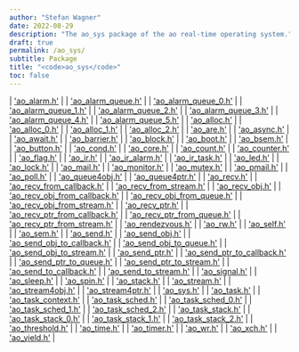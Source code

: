 ```yaml
---
author: "Stefan Wagner"
date: 2022-08-29
description: "The ao_sys package of the ao real-time operating system."
draft: true
permalink: /ao_sys/ 
subtitle: Package
title: "<code>ao_sys</code>"
toc: false
---
```


| ['ao_alarm.h'](ao_alarm.h.md) |
| ['ao_alarm_queue.h'](ao_alarm_queue.h.md) |
| ['ao_alarm_queue_0.h'](ao_alarm_queue_0.h.md) |
| ['ao_alarm_queue_1.h'](ao_alarm_queue_1.h.md) |
| ['ao_alarm_queue_2.h'](ao_alarm_queue_2.h.md) |
| ['ao_alarm_queue_3.h'](ao_alarm_queue_3.h.md) |
| ['ao_alarm_queue_4.h'](ao_alarm_queue_4.h.md) |
| ['ao_alarm_queue_5.h'](ao_alarm_queue_5.h.md) |
| ['ao_alloc.h'](ao_alloc.h.md) |
| ['ao_alloc_0.h'](ao_alloc_0.h.md) |
| ['ao_alloc_1.h'](ao_alloc_1.h.md) |
| ['ao_alloc_2.h'](ao_alloc_2.h.md) |
| ['ao_are.h'](ao_are.h.md) |
| ['ao_async.h'](ao_async.h.md) |
| ['ao_await.h'](ao_await.h.md) |
| ['ao_barrier.h'](ao_barrier.h.md) |
| ['ao_block.h'](ao_block.h.md) |
| ['ao_boot.h'](ao_boot.h.md) |
| ['ao_bsem.h'](ao_bsem.h.md) |
| ['ao_button.h'](ao_button.h.md) |
| ['ao_cond.h'](ao_cond.h.md) |
| ['ao_core.h'](ao_core.h.md) |
| ['ao_count.h'](ao_count.h.md) |
| ['ao_counter.h'](ao_counter.h.md) |
| ['ao_flag.h'](ao_flag.h.md) |
| ['ao_ir.h'](ao_ir.h.md) |
| ['ao_ir_alarm.h'](ao_ir_alarm.h.md) |
| ['ao_ir_task.h'](ao_ir_task.h.md) |
| ['ao_led.h'](ao_led.h.md) |
| ['ao_lock.h'](ao_lock.h.md) |
| ['ao_mail.h'](ao_mail.h.md) |
| ['ao_monitor.h'](ao_monitor.h.md) |
| ['ao_mutex.h'](ao_mutex.h.md) |
| ['ao_pmail.h'](ao_pmail.h.md) |
| ['ao_poll.h'](ao_poll.h.md) |
| ['ao_queue4obj.h'](ao_queue4obj.h.md) |
| ['ao_queue4ptr.h'](ao_queue4ptr.h.md) |
| ['ao_recv.h'](ao_recv.h.md) |
| ['ao_recv_from_callback.h'](ao_recv_from_callback.h.md) |
| ['ao_recv_from_stream.h'](ao_recv_from_stream.h.md) |
| ['ao_recv_obj.h'](ao_recv_obj.h.md) |
| ['ao_recv_obj_from_callback.h'](ao_recv_obj_from_callback.h.md) |
| ['ao_recv_obj_from_queue.h'](ao_recv_obj_from_queue.h.md) |
| ['ao_recv_obj_from_stream.h'](ao_recv_obj_from_stream.h.md) |
| ['ao_recv_ptr.h'](ao_recv_ptr.h.md) |
| ['ao_recv_ptr_from_callback.h'](ao_recv_ptr_from_callback.h.md) |
| ['ao_recv_ptr_from_queue.h'](ao_recv_ptr_from_queue.h.md) |
| ['ao_recv_ptr_from_stream.h'](ao_recv_ptr_from_stream.h.md) |
| ['ao_rendezvous.h'](ao_rendezvous.h.md) |
| ['ao_rw.h'](ao_rw.h.md) |
| ['ao_self.h'](ao_self.h.md) |
| ['ao_sem.h'](ao_sem.h.md) |
| ['ao_send.h'](ao_send.h.md) |
| ['ao_send_obj.h'](ao_send_obj.h.md) |
| ['ao_send_obj_to_callback.h'](ao_send_obj_to_callback.h.md) |
| ['ao_send_obj_to_queue.h'](ao_send_obj_to_queue.h.md) |
| ['ao_send_obj_to_stream.h'](ao_send_obj_to_stream.h.md) |
| ['ao_send_ptr.h'](ao_send_ptr.h.md) |
| ['ao_send_ptr_to_callback.h'](ao_send_ptr_to_callback.h.md) |
| ['ao_send_ptr_to_queue.h'](ao_send_ptr_to_queue.h.md) |
| ['ao_send_ptr_to_stream.h'](ao_send_ptr_to_stream.h.md) |
| ['ao_send_to_callback.h'](ao_send_to_callback.h.md) |
| ['ao_send_to_stream.h'](ao_send_to_stream.h.md) |
| ['ao_signal.h'](ao_signal.h.md) |
| ['ao_sleep.h'](ao_sleep.h.md) |
| ['ao_spin.h'](ao_spin.h.md) |
| ['ao_stack.h'](ao_stack.h.md) |
| ['ao_stream.h'](ao_stream.h.md) |
| ['ao_stream4obj.h'](ao_stream4obj.h.md) |
| ['ao_stream4ptr.h'](ao_stream4ptr.h.md) |
| ['ao_sys.h'](ao_sys.h.md) |
| ['ao_task.h'](ao_task.h.md) |
| ['ao_task_context.h'](ao_task_context.h.md) |
| ['ao_task_sched.h'](ao_task_sched.h.md) |
| ['ao_task_sched_0.h'](ao_task_sched_0.h.md) |
| ['ao_task_sched_1.h'](ao_task_sched_1.h.md) |
| ['ao_task_sched_2.h'](ao_task_sched_2.h.md) |
| ['ao_task_stack.h'](ao_task_stack.h.md) |
| ['ao_task_stack_0.h'](ao_task_stack_0.h.md) |
| ['ao_task_stack_1.h'](ao_task_stack_1.h.md) |
| ['ao_task_stack_2.h'](ao_task_stack_2.h.md) |
| ['ao_threshold.h'](ao_threshold.h.md) |
| ['ao_time.h'](ao_time.h.md) |
| ['ao_timer.h'](ao_timer.h.md) |
| ['ao_wr.h'](ao_wr.h.md) |
| ['ao_xch.h'](ao_xch.h.md) |
| ['ao_yield.h'](ao_yield.h.md) |
